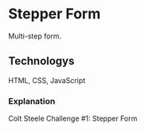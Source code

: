 # Stepper Form
Multi-step form.

## Technologys
HTML, CSS, JavaScript

### Explanation
Colt Steele Challenge #1: Stepper Form
